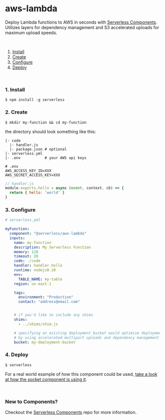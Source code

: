 # aws-lambda

Deploy Lambda functions to AWS in seconds with [Serverless Components](https://github.com/serverless/components). Utilizes layers for dependency management and S3 accelerated uploads for maximum upload speeds.

&nbsp;

1. [Install](#1-install)
2. [Create](#2-create)
3. [Configure](#3-configure)
4. [Deploy](#4-deploy)

&nbsp;


### 1. Install

```console
$ npm install -g serverless
```

### 2. Create


```console
$ mkdir my-function && cd my-function
```

the directory should look something like this:


```
|- code
  |- handler.js
  |- package.json # optional
|- serverless.yml
|- .env           # your AWS api keys
```

```
# .env
AWS_ACCESS_KEY_ID=XXX
AWS_SECRET_ACCESS_KEY=XXX
```

```js
// handler.js
module.exports.hello = async (event, context, cb) => {
  return { hello: 'world' }
}

```

### 3. Configure

```yml
# serverless.yml

myFunction:
  component: "@serverless/aws-lambda"
  inputs:
    name: my-function
    description: My Serverless Function
    memory: 128
    timeout: 20
    code: ./code
    handler: handler.hello
    runtime: nodejs8.10
    env:
      TABLE_NAME: my-table
    region: us-east-1

    tags:
      environment: "Production"
      contact: "address@email.com"


    # if you'd like to include any shims
    shims:
      - ../shims/shim.js 

    # specifying an existing deployment bucket would optimise deployment speed
    # by using accelerated multipart uploads and dependency management with layers
    bucket: my-deployment-bucket
```

### 4. Deploy

```console
$ serverless
```
For a real world example of how this component could be used, [take a look at how the socket component is using it](https://github.com/serverless-components/socket).

&nbsp;

### New to Components?

Checkout the [Serverless Components](https://github.com/serverless/components) repo for more information.
